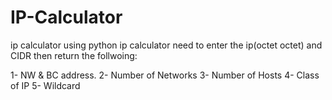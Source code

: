 # IP-Calculator
ip calculator using python 
ip calculator need to enter the ip(octet octet) and CIDR then return the follwoing:

1- NW & BC address.
2- Number of Networks
3- Number of Hosts
4- Class of IP
5- Wildcard
